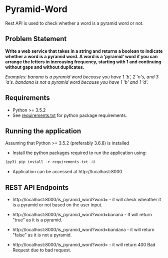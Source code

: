 # Pyramid-Word
Rest API is used to check whether a word is a pyramid word or not.

## Problem Statement 

**Write a web service that takes in a string and returns a boolean to indicate whether a word is a pyramid word. A word is a ‘pyramid’ word if you can arrange the letters in increasing frequency, starting with 1 and continuing without gaps and without duplicates.**

*Examples: banana is a pyramid word because you have 1 'b', 2 'n's, and 3 'a's. bandana is not a pyramid word because you have 1 'b' and 1 'd'.*


## Requirements
 - Python >= 3.5.2
 - See [requirements.txt](https://github.com/SachinDevatar7/pyramid-word/blob/master/requirements.txt) for python package requirements.
 
 
## Running the application

 Assuming that Python >= 3.5.2 (preferably 3.6.8) is installed
 - Install the python packages required to run the application using:
```python
(py3) pip install -r requirements.txt -U
```

- Application can be accessed at http://localhost:8000


## REST API Endpoints

 - http://localhost:8000/is_pyramid_word?word=<word> - it will check wheather it is a pyramid or not based on the user input.
 
 - http://localhost:8000/is_pyramid_word?word=banana - It will return "true" as it is a pyramid.
 
 - http://localhost:8000/is_pyramid_word?word=bandana - it will return "false" as it is not a pyramid.
 
 - http://localhost:8000/is_pyramid_word?word= - it will return 400 Bad Request due to bad request.
